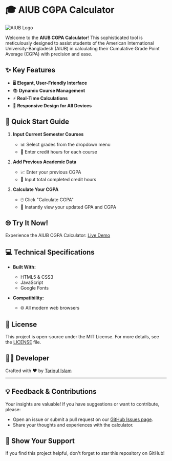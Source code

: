 # 🎓 AIUB CGPA Calculator

![AIUB Logo](https://www.aiub.edu/Files/Templates/NewAIUB/assets/images/aiub-logo.svg)

Welcome to the **AIUB CGPA Calculator**! This sophisticated tool is meticulously designed to assist students of the American International University-Bangladesh (AIUB) in calculating their Cumulative Grade Point Average (CGPA) with precision and ease.

## ✨ Key Features

- 🖥️ **Elegant, User-Friendly Interface**
- 📚 **Dynamic Course Management**
- ⚡ **Real-Time Calculations**
- 📱 **Responsive Design for All Devices**

## 🚀 Quick Start Guide

1. **Input Current Semester Courses**
   - 📊 Select grades from the dropdown menu
   - 🔢 Enter credit hours for each course

2. **Add Previous Academic Data**
   - 📈 Enter your previous CGPA
   - 🧮 Input total completed credit hours

3. **Calculate Your CGPA**
   - 🖱️ Click "Calculate CGPA"
   - 🎉 Instantly view your updated GPA and CGPA

## 🌐 Try It Now!

Experience the AIUB CGPA Calculator: [Live Demo](https://tariqulislamrahat.github.io/aiub-cgpa-calculator/)

## 💻 Technical Specifications

- **Built With:**
  - HTML5 & CSS3
  - JavaScript
  - Google Fonts

- **Compatibility:**
  - 🌐 All modern web browsers

## 📜 License

This project is open-source under the MIT License. For more details, see the [LICENSE](LICENSE) file.

## 👨‍💻 Developer

Crafted with ❤️ by [Tariqul Islam](https://www.facebook.com/tariqulislamrahaat)

---

## 💡 Feedback & Contributions

Your insights are valuable! If you have suggestions or want to contribute, please:

- Open an issue or submit a pull request on our [GitHub Issues page](https://github.com/tariqulislamrahat/aiub-cgpa-calculator/issues).
- Share your thoughts and experiences with the calculator.

## 🌟 Show Your Support

If you find this project helpful, don't forget to star this repository on GitHub!
